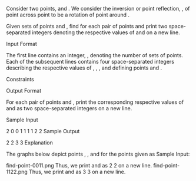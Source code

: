 Consider two points,  and . We consider the inversion or point reflection, , of point across point  to be a  rotation of point  around .

Given  sets of points  and , find  for each pair of points and print two space-separated integers denoting the respective values of  and  on a new line.

Input Format

The first line contains an integer, , denoting the number of sets of points. 
Each of the  subsequent lines contains four space-separated integers describing the respective values of , , , and defining points  and .

Constraints

Output Format

For each pair of points  and , print the corresponding respective values of  and  as two space-separated integers on a new line.

Sample Input

2
0 0 1 1
1 1 2 2
Sample Output

2 2
3 3
Explanation

The graphs below depict points , , and  for the  points given as Sample Input:

find-point-0011.png
Thus, we print  and  as 2 2 on a new line.
find-point-1122.png
Thus, we print  and  as 3 3 on a new line.
